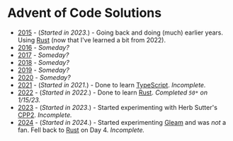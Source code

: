 # Advent of Code Solutions

* [2015](https://adventofcode.com/2015) - (_Started in 2023_.) - Going back and doing (much) earlier years.  Using [Rust](https://www.rust-lang.org/) (now that I've learned a bit from 2022).
* [2016](https://adventofcode.com/2016) - _Someday?_
* [2017](https://adventofcode.com/2017) - _Someday?_
* [2018](https://adventofcode.com/2018) - _Someday?_
* [2019](https://adventofcode.com/2019) - _Someday?_
* [2020](https://adventofcode.com/2020) - _Someday?_
* [2021](https://adventofcode.com/2021) - (_Started in 2021_.) - Done to learn [TypeScript](https://www.typescriptlang.org/).  _Incomplete._
* [2022](https://adventofcode.com/2022) - (_Started in 2022_.) - Done to learn [Rust](https://www.rust-lang.org/).   _Completed `50*` on 1/15/23._
* [2023](https://adventofcode.com/2023) - (_Started in 2023_.) - Started experimenting with Herb Sutter's [CPP2](https://github.com/hsutter/cppfront).  _Incomplete._
* [2024](https://adventofcode.com/2024) - (_Started in 2024_.) - Started experimenting [Gleam](https://gleam.run/) and was *not* a fan.  Fell back to [Rust](https://www.rust-lang.org/) on Day 4.  _Incomplete._
